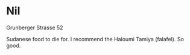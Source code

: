 # Nil

Grunberger Strasse 52

Sudanese food to die for. I recommend the Haloumi Tamiya (falafel). So
good.
